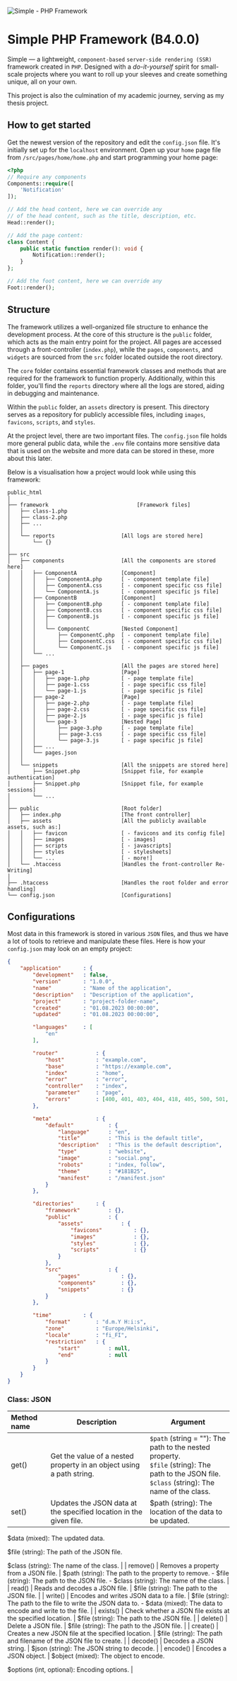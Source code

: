 ![Simple - PHP Framework](https://github.com/eremannisto/ombra-framework/blob/main/public/assets/images/social.png)

# Simple PHP Framework (B4.0.0)
Simple — a lightweight, `component-based` `server-side rendering (SSR)` framework created in `PHP`. Designed with a *do-it-yourself* spirit for small-scale projects where you want to roll up your sleeves and create something unique, all on your own.

This project is also the culmination of my academic journey, serving as my thesis project.

## How to get started
Get the newest version of the repository and edit the `config.json` file. It's initially set up for the `localhost` environment. Open up your `home` page file from `/src/pages/home/home.php` and start programming your home page:

```php
<?php
// Require any components
Components::require([
    'Notification'
]);

// Add the head content, here we can override any
// of the head content, such as the title, description, etc.
Head::render();

// Add the page content:
class Content {
    public static function render(): void { 
        Notification::render();
    }
};

// Add the foot content, here we can override any
Foot::render();
```


## Structure
The framework utilizes a well-organized file structure to enhance the development process. At the core of this structure is the `public` folder, which acts as the main entry point for the project. All pages are accessed through a front-controller (`index.php`), while the `pages`, `components`, and `widgets` are sourced from the `src` folder located outside the root directory.

The `core` folder contains essential framework classes and methods that are required for the framework to function properly. Additionally, within this folder, you'll find the `reports` directory where all the logs are stored, aiding in debugging and maintenance.

Within the `public` folder, an `assets` directory is present. This directory serves as a repository for publicly accessible files, including `images`, `favicons`, `scripts`, and `styles`.

At the project level, there are two important files. The `config.json` file holds more general public data, while the `.env` file contains more sensitive data that is used on the website and more data can be stored in these, more about this later.

Below is a visualisation how a project would look while using this framework:

```
public_html
│   
├── framework                            [Framework files]
│   ├── class-1.php
│   ├── class-2.php
│   ├── ...
│   │   
│   └── reports                     [All logs are stored here]
│       └── {}
│
├── src
│   ├── components                  [All the components are stored here]
│   │   ├── ComponentA              [Component]    
│   │   │   ├── ComponentA.php      [ - component template file]
│   │   │   ├── ComponentA.css      [ - component specific css file]
│   │   │   └── ComponentA.js       [ - component specific js file]
│   │   ├── ComponentB              [Component]        
│   │   │   ├── ComponentB.php      [ - component template file]
│   │   │   ├── ComponentB.css      [ - component specific css file]
│   │   │   ├── ComponentB.js       [ - component specific js file]
│   │   │   │ 
│   │   │   └── ComponentC          [Nested Component]
│   │   │       ├── ComponentC.php  [ - component template file]
│   │   │       ├── ComponentC.css  [ - component specific css file]
│   │   │       └── ComponentC.js   [ - component specific js file]
│   │   └── ...
│   │   
│   ├── pages                       [All the pages are stored here]
│   │   ├── page-1                  [Page]
│   │   │   ├── page-1.php          [ - page template file]
│   │   │   ├── page-1.css          [ - page specific css file]
│   │   │   └── page-1.js           [ - page specific js file]
│   │   ├── page-2                  [Page]
│   │   │   ├── page-2.php          [ - page template file]
│   │   │   ├── page-2.css          [ - page specific css file]
│   │   │   ├── page-2.js           [ - page specific js file]
│   │   │   └── page-3              [Nested Page]
│   │   │       ├── page-3.php      [ - page template file]
│   │   │       ├── page-3.css      [ - page specific css file]
│   │   │       └── page-3.js       [ - page specific js file]
│   │   ├── ...                     
│   │   └── pages.json
│   │
│   └── snippets                    [All the snippets are stored here]
│       ├── Snippet.php             [Snippet file, for example authentication]
│       ├── Snippet.php             [Snippet file, for example sessions]
│       └── ...
│   
├── public                          [Root folder]
│   ├── index.php                   [The front controller]
│   ├── assets                      [All the publicly available assets, such as:]
│   │   ├── favicon                 [ - favicons and its config file]
│   │   ├── images                  [ - images]
│   │   ├── scripts                 [ - javascripts]
│   │   ├── styles                  [ - stylesheets]
│   │   └── ...                     [ - more!]
│   └── .htaccess                   [Handles the front-controller Re-Writing]
│   
├── .htaccess                       [Handles the root folder and error handling]
└── config.json                     [Configurations]
```

## Configurations
Most data in this framework is stored in various `JSON` files, and thus we have a lot of tools to retrieve and manipulate these files. Here is how your `config.json` may look on an empty project:
```json
{
    "application"       : {
        "development"   : false,
        "version"       : "1.0.0",
        "name"          : "Name of the application",
        "description"   : "Description of the application",
        "project"       : "project-folder-name",
        "created"       : "01.08.2023 00:00:00",
        "updated"       : "01.08.2023 00:00:00",

        "languages"     : [
            "en"
        ],

        "router"            : {
            "host"          : "example.com",
            "base"          : "https://example.com",
            "index"         : "home",
            "error"         : "error",
            "controller"    : "index",
            "parameter"     : "page",
            "errors"        : [400, 401, 403, 404, 418, 405, 500, 501, 503]
        },

        "meta"              : {
            "default"           : {
                "language"      : "en",
                "title"         : "This is the default title",
                "description"   : "This is the default description",
                "type"          : "website",
                "image"         : "social.png",
                "robots"        : "index, follow",
                "theme"         : "#181B25",
                "manifest"      : "/manifest.json"
            }
        },

        "directories"       : {
            "framework"         : {},
            "public"            : {
                "assets"            : {
                    "favicons"          : {},
                    "images"            : {},
                    "styles"            : {},
                    "scripts"           : {}
                }
            },
            "src"               : {
                "pages"             : {},
                "components"        : {},
                "snippets"          : {}
            }
        },

        "time"          : {
            "format"        : "d.m.Y H:i:s",
            "zone"          : "Europe/Helsinki",
            "locale"        : "fi_FI",
            "restriction"   : {
                "start"         : null,
                "end"           : null
            }
        }
    }
}
```

### Class: JSON
| Method name | Description | Argument |
| :---------------- | --- | --- |
| get() | Get the value of a nested property in an object using a path string. | `$path` (string = ""): The path to the nested property.<br>`$file` (string): The path to the JSON file.<br> `$class` (string): The name of the class. |
| set() | Updates the JSON data at the specified location in the given file. | $path (string): The location of the data to be updated. 

$data (mixed): The updated data. 

$file (string): The path of the JSON file. 

$class (string): The name of the class. |
| remove() | Removes a property from a JSON file. | $path (string): The path to the property to remove. - $file (string): The path to the JSON file. - $class (string): The name of the class. |
| read() | Reads and decodes a JSON file. | $file (string): The path to the JSON file. |
| write() | Encodes and writes JSON data to a file. | $file (string): The path to the file to write the JSON data to. - $data (mixed): The data to encode and write to the file. |
| exists() | Check whether a JSON file exists at the specified location. | $file (string): The path to the JSON file. |
| delete() | Delete a JSON file. | $file (string): The path to the JSON file. |
| create() | Creates a new JSON file at the specified location. | $file (string): The path and filename of the JSON file to create. |
| decode() | Decodes a JSON string. | $json (string): The JSON string to decode. |
| encode() | Encodes a JSON object. | $object (mixed): The object to encode. 

$options (int, optional): Encoding options. |
